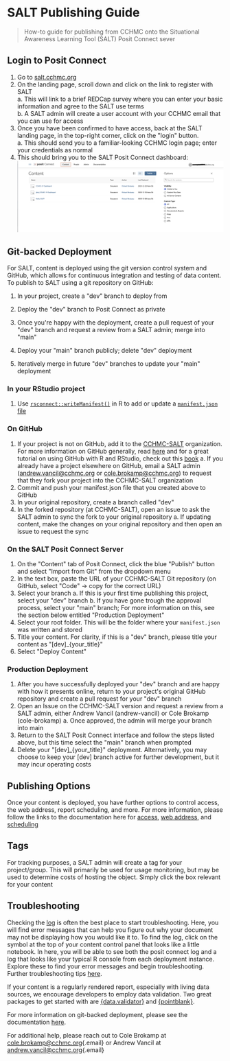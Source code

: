 # SALT Publishing Guide

> How-to guide for publishing from CCHMC onto the Situational Awareness Learning Tool (SALT) Posit Connect sever

## Login to Posit Connect

1. Go to [salt.cchmc.org](https://salt.cchmc.org)
2. On the landing page, scroll down and click on the link to register with SALT  
    a. This will link to a brief REDCap survey where you can enter your basic information and agree to the SALT use terms  
    b. A SALT admin will create a user account with your CCHMC email that you can use for access
3. Once you have been confirmed to have access, back at the SALT landing page, in the top-right corner, click on the "login" button.  
    a. This should send you to a familiar-looking CCHMC login page; enter your credentials as normal  
4.  This should bring you to the SALT Posit Connect dashboard: ![content landing page](figs/content_landing_page.png)

## Git-backed Deployment

For SALT, content is deployed using the git version control system and GitHub, which allows for continuous integration and testing of data content. To publish to SALT using a git repository on GitHub:
    
1. In your project, create a "dev" branch to deploy from

2. Deploy the "dev" branch to Posit Connect as private

3. Once you're happy with the deployment, create a pull request of your "dev" branch and request a review from a SALT admin; merge into "main"

4. Deploy your "main" branch publicly; delete "dev" deployment

5. Iteratively merge in future "dev" branches to update your "main" deployment


### In your RStudio project

1. Use [`rsconnect::writeManifest()`](https://rstudio.github.io/rsconnect/) in R to add or update a [`manifest.json` file](https://rstudio.github.io/rsconnect/reference/writeManifest.html)

### On GitHub

1. If your project is not on GitHub, add it to the [CCHMC-SALT](https://github.com/orgs/CCHMC-SALT/repositories) organization. For more information on GitHub generally, read [here](https://docs.github.com/en/get-started/quickstart/hello-world) and for a great tutorial on using GitHub with R and RStudio, check out this [book](https://happygitwithr.com/)
    a. If you already have a project elsewhere on GitHub, email a SALT admin (andrew.vancil@cchmc.org or cole.brokamp@cchmc.org) to request that they fork your project into the CCHMC-SALT organization
2. Commit and push your manifest.json file that you created above to GitHub
3. In your original repository, create a branch called "dev"
4. In the forked repository (at CCHMC-SALT), open an issue to ask the SALT admin to sync the fork to your original repository
    a. If updating content, make the changes on your original repository and then open an issue to request the sync
    
### On the SALT Posit Connect Server
1. On the "Content" tab of Posit Connect, click the blue "Publish" button and select "Import from Git" from the dropdown menu
2. In the text box, paste the URL of your CCHMC-SALT Git repository (on GitHub, select "Code" -> copy for the correct URL)
3. Select your branch
    a. If this is your first time publishing this project, select your "dev" branch
    b. If you have gone trough the approval process, select your "main" branch; For more information on this, see the section below entitled "Production Deployment"
4. Select your root folder. This will be the folder where your `manifest.json` was written and stored
6. Title your content. For clarity, if this is a "dev" branch, please title your content as "[dev]_{your_title}"
6. Select "Deploy Content"

### Production Deployment
1. After you have successfully deployed your "dev" branch and are happy with how it presents online, return to your project's original GitHub repository and create a pull request for your "dev" branch
2. Open an Issue on the CCHMC-SALT version and request a review from a SALT admin, either Andrew Vancil (andrew-vancil) or Cole Brokamp (cole-brokamp)
    a. Once approved, the admin will merge your branch into main
3. Return to the SALT Posit Connect interface and follow the steps listed above, but this time select the "main" branch when prompted
4. Delete your "[dev]_{your_title}" deployment. Alternatively, you may choose to keep your [dev] branch active for further development, but it may incur operating costs

## Publishing Options
Once your content is deployed, you have further options to control access, the web address, report scheduling, and more. For more information, please follow the links to the documentation here for  [access](https://docs.posit.co/connect/user/content-settings/#content-access), [web address](https://docs.posit.co/connect/user/content-settings/#custom-url), and [scheduling](https://docs.posit.co/connect/user/scheduling/)
    

## Tags
For tracking purposes, a SALT admin will create a tag for your project/group. This will primarily be used for usage monitoring, but may be used to determine costs of hosting the object. Simply click the box relevant for your content

## Troubleshooting
Checking the [log](https://docs.posit.co/connect/user/content-settings/#content-logs) is often the best place to start troubleshooting. Here, you will find error messages that can help you figure out why your document may not be displaying how you would like it to. To find the log, click on the symbol at the top of your content control panel that looks like a little notebook. In here, you will be able to see both the posit connect log and a log that looks like your typical R console from each deployment instance. Explore these to find your error messages and begin troubleshooting. Further troubleshooting tips [here](https://docs.posit.co/connect/user/troubleshooting/).

If your content is a regularly rendered report, especially with living data sources, we encourage developers to employ data validation. Two great packages to get started with are [{data.validator}](https://appsilon.github.io/data.validator/) and [{pointblank}](https://rstudio.github.io/pointblank/). 

For more information on git-backed deployment, please see the documentation [here](https://docs.posit.co/connect/user/git-backed/).

For additional help, please reach out to Cole Brokamp at [cole.brokamp\@cchmc.org](mailto:cole.brokamp@cchmc.org){.email} or Andrew Vancil at [andrew.vancil\@cchmc.org](mailto:andrew.vancil@cchmc.org){.email}




